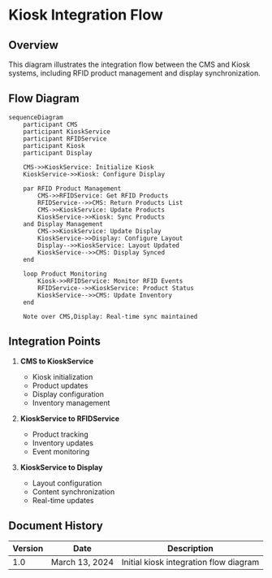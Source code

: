 # Kiosk Integration Flow

## Overview
This diagram illustrates the integration flow between the CMS and Kiosk systems, including RFID product management and display synchronization.

## Flow Diagram

```mermaid
sequenceDiagram
    participant CMS
    participant KioskService
    participant RFIDService
    participant Kiosk
    participant Display

    CMS->>KioskService: Initialize Kiosk
    KioskService->>Kiosk: Configure Display
    
    par RFID Product Management
        CMS->>RFIDService: Get RFID Products
        RFIDService-->>CMS: Return Products List
        CMS->>KioskService: Update Products
        KioskService->>Kiosk: Sync Products
    and Display Management
        CMS->>KioskService: Update Display
        KioskService->>Display: Configure Layout
        Display-->>KioskService: Layout Updated
        KioskService-->>CMS: Display Synced
    end

    loop Product Monitoring
        Kiosk->>RFIDService: Monitor RFID Events
        RFIDService-->>KioskService: Product Status
        KioskService-->>CMS: Update Inventory
    end

    Note over CMS,Display: Real-time sync maintained
```

## Integration Points

1. **CMS to KioskService**
   - Kiosk initialization
   - Product updates
   - Display configuration
   - Inventory management

2. **KioskService to RFIDService**
   - Product tracking
   - Inventory updates
   - Event monitoring

3. **KioskService to Display**
   - Layout configuration
   - Content synchronization
   - Real-time updates

## Document History

| Version | Date | Description |
|---------|------|-------------|
| 1.0 | March 13, 2024 | Initial kiosk integration flow diagram | 